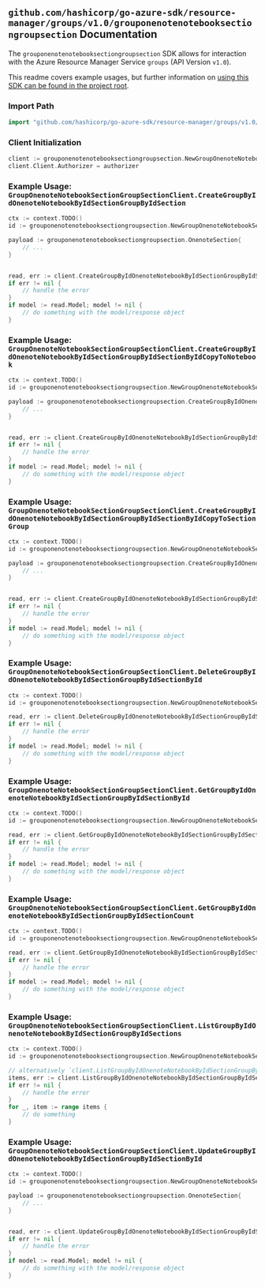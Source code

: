 
## `github.com/hashicorp/go-azure-sdk/resource-manager/groups/v1.0/grouponenotenotebooksectiongroupsection` Documentation

The `grouponenotenotebooksectiongroupsection` SDK allows for interaction with the Azure Resource Manager Service `groups` (API Version `v1.0`).

This readme covers example usages, but further information on [using this SDK can be found in the project root](https://github.com/hashicorp/go-azure-sdk/tree/main/docs).

### Import Path

```go
import "github.com/hashicorp/go-azure-sdk/resource-manager/groups/v1.0/grouponenotenotebooksectiongroupsection"
```


### Client Initialization

```go
client := grouponenotenotebooksectiongroupsection.NewGroupOnenoteNotebookSectionGroupSectionClientWithBaseURI("https://management.azure.com")
client.Client.Authorizer = authorizer
```


### Example Usage: `GroupOnenoteNotebookSectionGroupSectionClient.CreateGroupByIdOnenoteNotebookByIdSectionGroupByIdSection`

```go
ctx := context.TODO()
id := grouponenotenotebooksectiongroupsection.NewGroupOnenoteNotebookSectionGroupID("groupIdValue", "notebookIdValue", "sectionGroupIdValue")

payload := grouponenotenotebooksectiongroupsection.OnenoteSection{
	// ...
}


read, err := client.CreateGroupByIdOnenoteNotebookByIdSectionGroupByIdSection(ctx, id, payload)
if err != nil {
	// handle the error
}
if model := read.Model; model != nil {
	// do something with the model/response object
}
```


### Example Usage: `GroupOnenoteNotebookSectionGroupSectionClient.CreateGroupByIdOnenoteNotebookByIdSectionGroupByIdSectionByIdCopyToNotebook`

```go
ctx := context.TODO()
id := grouponenotenotebooksectiongroupsection.NewGroupOnenoteNotebookSectionGroupSectionID("groupIdValue", "notebookIdValue", "sectionGroupIdValue", "onenoteSectionIdValue")

payload := grouponenotenotebooksectiongroupsection.CreateGroupByIdOnenoteNotebookByIdSectionGroupByIdSectionByIdCopyToNotebookRequest{
	// ...
}


read, err := client.CreateGroupByIdOnenoteNotebookByIdSectionGroupByIdSectionByIdCopyToNotebook(ctx, id, payload)
if err != nil {
	// handle the error
}
if model := read.Model; model != nil {
	// do something with the model/response object
}
```


### Example Usage: `GroupOnenoteNotebookSectionGroupSectionClient.CreateGroupByIdOnenoteNotebookByIdSectionGroupByIdSectionByIdCopyToSectionGroup`

```go
ctx := context.TODO()
id := grouponenotenotebooksectiongroupsection.NewGroupOnenoteNotebookSectionGroupSectionID("groupIdValue", "notebookIdValue", "sectionGroupIdValue", "onenoteSectionIdValue")

payload := grouponenotenotebooksectiongroupsection.CreateGroupByIdOnenoteNotebookByIdSectionGroupByIdSectionByIdCopyToSectionGroupRequest{
	// ...
}


read, err := client.CreateGroupByIdOnenoteNotebookByIdSectionGroupByIdSectionByIdCopyToSectionGroup(ctx, id, payload)
if err != nil {
	// handle the error
}
if model := read.Model; model != nil {
	// do something with the model/response object
}
```


### Example Usage: `GroupOnenoteNotebookSectionGroupSectionClient.DeleteGroupByIdOnenoteNotebookByIdSectionGroupByIdSectionById`

```go
ctx := context.TODO()
id := grouponenotenotebooksectiongroupsection.NewGroupOnenoteNotebookSectionGroupSectionID("groupIdValue", "notebookIdValue", "sectionGroupIdValue", "onenoteSectionIdValue")

read, err := client.DeleteGroupByIdOnenoteNotebookByIdSectionGroupByIdSectionById(ctx, id)
if err != nil {
	// handle the error
}
if model := read.Model; model != nil {
	// do something with the model/response object
}
```


### Example Usage: `GroupOnenoteNotebookSectionGroupSectionClient.GetGroupByIdOnenoteNotebookByIdSectionGroupByIdSectionById`

```go
ctx := context.TODO()
id := grouponenotenotebooksectiongroupsection.NewGroupOnenoteNotebookSectionGroupSectionID("groupIdValue", "notebookIdValue", "sectionGroupIdValue", "onenoteSectionIdValue")

read, err := client.GetGroupByIdOnenoteNotebookByIdSectionGroupByIdSectionById(ctx, id)
if err != nil {
	// handle the error
}
if model := read.Model; model != nil {
	// do something with the model/response object
}
```


### Example Usage: `GroupOnenoteNotebookSectionGroupSectionClient.GetGroupByIdOnenoteNotebookByIdSectionGroupByIdSectionCount`

```go
ctx := context.TODO()
id := grouponenotenotebooksectiongroupsection.NewGroupOnenoteNotebookSectionGroupID("groupIdValue", "notebookIdValue", "sectionGroupIdValue")

read, err := client.GetGroupByIdOnenoteNotebookByIdSectionGroupByIdSectionCount(ctx, id)
if err != nil {
	// handle the error
}
if model := read.Model; model != nil {
	// do something with the model/response object
}
```


### Example Usage: `GroupOnenoteNotebookSectionGroupSectionClient.ListGroupByIdOnenoteNotebookByIdSectionGroupByIdSections`

```go
ctx := context.TODO()
id := grouponenotenotebooksectiongroupsection.NewGroupOnenoteNotebookSectionGroupID("groupIdValue", "notebookIdValue", "sectionGroupIdValue")

// alternatively `client.ListGroupByIdOnenoteNotebookByIdSectionGroupByIdSections(ctx, id)` can be used to do batched pagination
items, err := client.ListGroupByIdOnenoteNotebookByIdSectionGroupByIdSectionsComplete(ctx, id)
if err != nil {
	// handle the error
}
for _, item := range items {
	// do something
}
```


### Example Usage: `GroupOnenoteNotebookSectionGroupSectionClient.UpdateGroupByIdOnenoteNotebookByIdSectionGroupByIdSectionById`

```go
ctx := context.TODO()
id := grouponenotenotebooksectiongroupsection.NewGroupOnenoteNotebookSectionGroupSectionID("groupIdValue", "notebookIdValue", "sectionGroupIdValue", "onenoteSectionIdValue")

payload := grouponenotenotebooksectiongroupsection.OnenoteSection{
	// ...
}


read, err := client.UpdateGroupByIdOnenoteNotebookByIdSectionGroupByIdSectionById(ctx, id, payload)
if err != nil {
	// handle the error
}
if model := read.Model; model != nil {
	// do something with the model/response object
}
```
